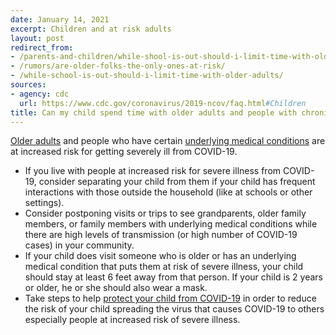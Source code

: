 ```yaml
---
date: January 14, 2021
excerpt: Children and at risk adults
layout: post
redirect_from:
- /parents-and-children/while-shool-is-out-should-i-limit-time-with-older-adults/
- /rumors/are-older-folks-the-only-ones-at-risk/
- /while-school-is-out-should-i-limit-time-with-older-adults/
sources:
- agency: cdc
  url: https://www.cdc.gov/coronavirus/2019-ncov/faq.html#Children
title: Can my child spend time with older adults and people with chronic medical conditions?
---
```


[Older adults](https://www.cdc.gov/coronavirus/2019-ncov/need-extra-precautions/older-adults.html) and people who have certain [underlying medical conditions](https://www.cdc.gov/coronavirus/2019-ncov/need-extra-precautions/people-with-medical-conditions.html?CDC_AA_refVal=https%3A%2F%2Fwww.cdc.gov%2Fcoronavirus%2F2019-ncov%2Fneed-extra-precautions%2Fgroups-at-higher-risk.html) are at increased risk for getting severely ill from COVID-19.  

- If you live with people at increased risk for severe illness from COVID-19, consider separating your child from them if your child has frequent interactions with those outside the household (like at schools or other settings).  
- Consider postponing visits or trips to see grandparents, older family members, or family members with underlying medical conditions while there are high levels of transmission (or high number of COVID-19 cases) in your community.  
- If your child does visit someone who is older or has an underlying medical condition that puts them at risk of severe illness, your child should stay at least 6 feet away from that person. If your child is 2 years or older, he or she should also wear a mask. 
- Take steps to help [protect your child from COVID-19](https://www.cdc.gov/coronavirus/2019-ncov/daily-life-coping/children/protect-children.html) in order to reduce the risk of your child spreading the virus that causes COVID-19 to others especially people at increased risk of severe illness. 
